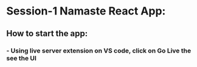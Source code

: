 # Session-1 Namaste React App:

## How to start the app:
### - Using live server extension on VS code, click on Go Live the see the UI
